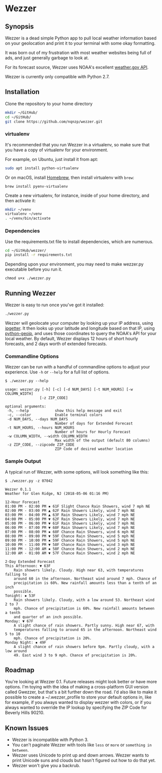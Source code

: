 # Wezzer

## Synopsis

Wezzer is a dead simple Python app to pull local weather information based on your geolocation and print it to your terminal with some okay formatting. 

It was born out of my frustration with most weather websites being full of ads, and just generally garbage to look at. 

For its forecast source, Wezzer uses NOAA's excellent [weather.gov API](https://www.weather.gov/documentation/services-web-api).

Wezzer is currently only compatible with Python 2.7.

## Installation

Clone the repository to your home directory

```bash
mkdir ~/GitHub/
cd ~/GitHub/
git clone https://github.com/nqnzp/wezzer.git
```

### virtualenv

It's recommended that you run Wezzer in a virtualenv, so make sure that you have a copy of virtualenv for your environment.

For example, on Ubuntu, just install it from apt:

```bash
sudo apt install python-virtualenv
```

Or on macOS, install [Homebrew](https://brew.sh/), then install virtualenv with `brew`:

```
brew install pyenv-virtualenv
```

Create a new virtualenv, for instance, inside of your home directory, and then activate it:

```bash
mkdir ~/venv
virtualenv ~/venv
. ~/venv/bin/activate
```

### Dependencies
Use the requirements.txt file to install dependencies, which are numerous.

```bash
cd ~/GitHub/wezzer/
pip install -r requirements.txt
```

Depending upon your environment, you may need to make wezzer.py executable before you run it.

```
chmod u+x ./wezzer.py
```

## Running Wezzer

Wezzer is easy to run once you've got it installed:

```bash
./wezzer.py
```

Wezzer will geolocate your computer by looking up your IP address, using [ipgetter](https://github.com/phoemur/ipgetter). It then looks up your latitude and longitude based on that IP, using [python-geoip](https://pythonhosted.org/python-geoip/), and uses those coordinates to query the NOAA's API for your local weather. By default, Wezzer displays 12 hours of short hourly forecasts, and 2 days worth of extended forecasts. 

### Commandline Options
Wezzer can be run with a handful of commandline options to adjust your experience. Use `-h` or `--help` for a full list of options.

 ```
 $ ./wezzer.py --help
 
 usage: wezzer.py [-h] [-c] [-d NUM_DAYS] [-t NUM_HOURS] [-w COLUMN_WIDTH]
                 [-z ZIP_CODE]

optional arguments:
  -h, --help            show this help message and exit
  -c, --color           Enable terminal colors
  -d NUM_DAYS, --days NUM_DAYS
                        Number of days for Extended Forecast
  -t NUM_HOURS, --hours NUM_HOURS
                        Number of hours for Hourly Forecast
  -w COLUMN_WIDTH, --width COLUMN_WIDTH
                        Max width of the output (default 80 columns)
  -z ZIP_CODE, --zipcode ZIP_CODE
                        ZIP Code of desired weather location
```

### Sample Output
A typical run of Wezzer, with some options, will look something like this:

```
$ ./wezzer.py -z 07042

Wezzer 0.1.1
Weather for Glen Ridge, NJ (2018-05-06 01:16 PM)

12-Hour Forecast
01:00 PM - 02:00 PM ▪ 61F Slight Chance Rain Showers, wind 7 mph NE
02:00 PM - 03:00 PM ▲ 62F Rain Showers Likely, wind 7 mph NE
03:00 PM - 04:00 PM ▲ 63F Rain Showers Likely, wind 7 mph NE
04:00 PM - 05:00 PM ▼ 62F Rain Showers Likely, wind 7 mph NE
05:00 PM - 06:00 PM ▼ 61F Rain Showers Likely, wind 7 mph NE
06:00 PM - 07:00 PM ▼ 60F Rain Showers Likely, wind 7 mph NE
07:00 PM - 08:00 PM ▪ 60F Chance Rain Showers, wind 6 mph NE
08:00 PM - 09:00 PM ▼ 59F Chance Rain Showers, wind 5 mph NE
09:00 PM - 10:00 PM ▪ 59F Chance Rain Showers, wind 5 mph NE
10:00 PM - 11:00 PM ▼ 58F Chance Rain Showers, wind 3 mph NE
11:00 PM - 12:00 AM ▪ 58F Chance Rain Showers, wind 2 mph NE
12:00 AM - 01:00 AM ▼ 57F Chance Rain Showers, wind 2 mph NE

2-Day Extended Forecast
This Afternoon: ▼ 63F
    Rain showers likely. Cloudy. High near 63, with temperatures falling to
    around 60 in the afternoon. Northeast wind around 7 mph. Chance of
    precipitation is 60%. New rainfall amounts less than a tenth of an inch
    possible.
Tonight: ▪ 53F
    Rain showers likely. Cloudy, with a low around 53. Northeast wind 2 to 7
    mph. Chance of precipitation is 60%. New rainfall amounts between a tenth
    and quarter of an inch possible.
Monday: ▼ 67F
    A slight chance of rain showers. Partly sunny. High near 67, with
    temperatures falling to around 65 in the afternoon. Northeast wind 5 to 10
    mph. Chance of precipitation is 20%.
Monday Night: ▪ 49F
    A slight chance of rain showers before 9pm. Partly cloudy, with a low around
    49. East wind 3 to 9 mph. Chance of precipitation is 20%.
```

## Roadmap

You're looking at Wezzer 0.1. Future releases might look better or have more options. I'm toying with the idea of making a cross-platform GUI version called Gwezzer, but that's a bit further down the road. I'd also like to make it possible to create a ~/.wezzer_profile to store your default options in, like for example, if you always wanted to display wezzer with colors, or if you always wanted to override the IP lookup by specifying the ZIP Code for Beverly Hills 90210.

## Known Issues

* Wezzer is incompatible with Python 3.
* You can't paginate Wezzer with tools like `less` or `more` or `something in between`.
* Wezzer uses Unicode to print up and down arrows. Wezzer wants to print Unicode suns and clouds but hasn't figured out how to do that yet.
* Wezzer won't give you a backrub.